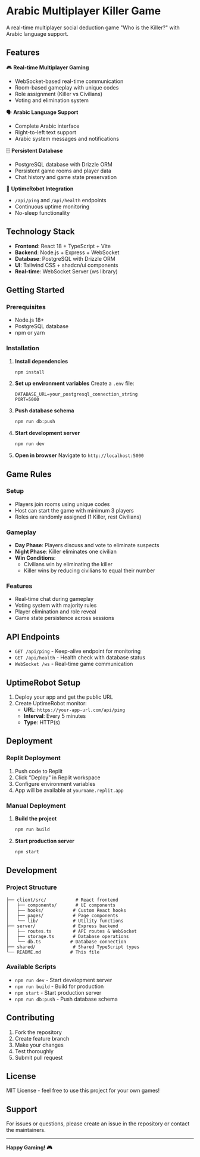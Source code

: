 # Arabic Multiplayer Killer Game

A real-time multiplayer social deduction game "Who is the Killer?" with Arabic language support.

## Features

🎮 **Real-time Multiplayer Gaming**
- WebSocket-based real-time communication
- Room-based gameplay with unique codes
- Role assignment (Killer vs Civilians)
- Voting and elimination system

🗣️ **Arabic Language Support**
- Complete Arabic interface
- Right-to-left text support
- Arabic system messages and notifications

🗄️ **Persistent Database**
- PostgreSQL database with Drizzle ORM
- Persistent game rooms and player data
- Chat history and game state preservation

🔄 **UptimeRobot Integration**
- `/api/ping` and `/api/health` endpoints
- Continuous uptime monitoring
- No-sleep functionality

## Technology Stack

- **Frontend**: React 18 + TypeScript + Vite
- **Backend**: Node.js + Express + WebSocket
- **Database**: PostgreSQL with Drizzle ORM
- **UI**: Tailwind CSS + shadcn/ui components
- **Real-time**: WebSocket Server (ws library)

## Getting Started

### Prerequisites
- Node.js 18+
- PostgreSQL database
- npm or yarn

### Installation

1. **Install dependencies**
   ```bash
   npm install
   ```

2. **Set up environment variables**
   Create a `.env` file:
   ```
   DATABASE_URL=your_postgresql_connection_string
   PORT=5000
   ```

3. **Push database schema**
   ```bash
   npm run db:push
   ```

4. **Start development server**
   ```bash
   npm run dev
   ```

5. **Open in browser**
   Navigate to `http://localhost:5000`

## Game Rules

### Setup
- Players join rooms using unique codes
- Host can start the game with minimum 3 players
- Roles are randomly assigned (1 Killer, rest Civilians)

### Gameplay
- **Day Phase**: Players discuss and vote to eliminate suspects
- **Night Phase**: Killer eliminates one civilian
- **Win Conditions**:
  - Civilians win by eliminating the killer
  - Killer wins by reducing civilians to equal their number

### Features
- Real-time chat during gameplay
- Voting system with majority rules
- Player elimination and role reveal
- Game state persistence across sessions

## API Endpoints

- `GET /api/ping` - Keep-alive endpoint for monitoring
- `GET /api/health` - Health check with database status
- `WebSocket /ws` - Real-time game communication

## UptimeRobot Setup

1. Deploy your app and get the public URL
2. Create UptimeRobot monitor:
   - **URL**: `https://your-app-url.com/api/ping`
   - **Interval**: Every 5 minutes
   - **Type**: HTTP(s)

## Deployment

### Replit Deployment
1. Push code to Replit
2. Click "Deploy" in Replit workspace
3. Configure environment variables
4. App will be available at `yourname.replit.app`

### Manual Deployment
1. **Build the project**
   ```bash
   npm run build
   ```

2. **Start production server**
   ```bash
   npm start
   ```

## Development

### Project Structure
```
├── client/src/           # React frontend
│   ├── components/       # UI components
│   ├── hooks/           # Custom React hooks
│   ├── pages/           # Page components
│   └── lib/             # Utility functions
├── server/              # Express backend
│   ├── routes.ts        # API routes & WebSocket
│   ├── storage.ts       # Database operations
│   └── db.ts           # Database connection
├── shared/              # Shared TypeScript types
└── README.md           # This file
```

### Available Scripts
- `npm run dev` - Start development server
- `npm run build` - Build for production
- `npm start` - Start production server
- `npm run db:push` - Push database schema

## Contributing

1. Fork the repository
2. Create feature branch
3. Make your changes
4. Test thoroughly
5. Submit pull request

## License

MIT License - feel free to use this project for your own games!

## Support

For issues or questions, please create an issue in the repository or contact the maintainers.

---

**Happy Gaming! 🎮**